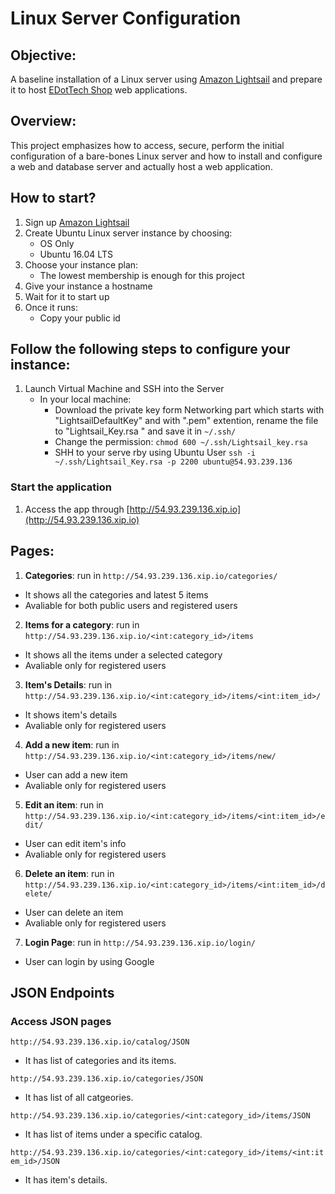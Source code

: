 # Linux Server Configuration 

## Objective: 
A baseline installation of a Linux server using [Amazon Lightsail](https://lightsail.aws.amazon.com/ls/webapp/home/instances) and prepare it to host [EDotTech Shop](https://github.com/elhammj/EDotTech) web applications.

## Overview:
This project emphasizes how to access, secure, perform the initial configuration of a bare-bones Linux server and how to install and configure a web and database server and actually host a web application.

## How to start?
1. Sign up [Amazon Lightsail](https://lightsail.aws.amazon.com/ls/webapp/)
2. Create Ubuntu Linux server instance by choosing:
	* OS Only
	* Ubuntu 16.04 LTS 
3. Choose your instance plan:
	* The lowest membership is enough for this project
4. Give your instance a hostname
5. Wait for it to start up
6. Once it runs:
	* Copy your public id

## Follow the following steps to configure your instance:
1. Launch Virtual Machine and SSH into the Server
	* In your local machine:
		* Download the private key form Networking part which starts with "LightsailDefaultKey" and with ".pem" extention, rename the file to "Lightsail_Key.rsa " and save it in `~/.ssh/`
		* Change the permission: `chmod 600 ~/.ssh/Lightsail_key.rsa`
		* SHH to your serve rby using Ubuntu User `ssh -i ~/.ssh/Lightsail_Key.rsa -p 2200 ubuntu@54.93.239.136`



### Start the application
1. Access the app through [http://54.93.239.136.xip.io](http://54.93.239.136.xip.io)

## Pages:
1. **Categories**: run in `http://54.93.239.136.xip.io/categories/`
- It shows all the categories and latest 5 items
- Avaliable for both public users and registered users 
2. **Items for a category**: run in `http://54.93.239.136.xip.io/<int:category_id>/items`
- It shows all the items under a selected category
- Avaliable only for registered users
3. **Item's Details**: run in `http://54.93.239.136.xip.io/<int:category_id>/items/<int:item_id>/`
- It shows item's details
- Avaliable only for registered users
4. **Add a new item**: run in `http://54.93.239.136.xip.io/<int:category_id>/items/new/`
- User can add a new item
- Avaliable only for registered users
5. **Edit an item**: run in `http://54.93.239.136.xip.io/<int:category_id>/items/<int:item_id>/edit/`
- User can edit item's info
- Avaliable only for registered users
6. **Delete an item**: run in `http://54.93.239.136.xip.io/<int:category_id>/items/<int:item_id>/delete/`
- User can delete an item
- Avaliable only for registered users
7. **Login Page**: run in `http://54.93.239.136.xip.io/login/`
- User can login by using Google

## JSON Endpoints
### Access JSON pages
`http://54.93.239.136.xip.io/catalog/JSON`
- It has list of categories and its items.

`http://54.93.239.136.xip.io/categories/JSON`
- It has list of all catgeories. 

`http://54.93.239.136.xip.io/categories/<int:category_id>/items/JSON`
- It has list of items under a specific catalog.

`http://54.93.239.136.xip.io/categories/<int:category_id>/items/<int:item_id>/JSON`
- It has item's details.

